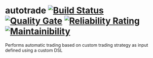 # autotrade [![Build Status](https://travis-ci.org/arun-prasath/autotrade.svg?branch=master)](https://travis-ci.org/arun-prasath/autotrade) [![Quality Gate](https://sonarcloud.io/api/project_badges/measure?project=com.hiccup.autotrade%3Aautotrade&metric=alert_status)](https://sonarcloud.io/api/project_badges/measure?project=com.hiccup.autotrade%3Aautotrade&metric=alert_status) [![Reliability Rating](https://sonarcloud.io/api/project_badges/measure?project=com.hiccup.autotrade%3Aautotrade&metric=reliability_rating)](https://sonarcloud.io/api/project_badges/measure?project=com.hiccup.autotrade%3Aautotrade&metric=reliability_rating) [![Maintainibility](https://sonarcloud.io/api/project_badges/measure?project=com.hiccup.autotrade%3Aautotrade&metric=sqale_rating)](https://sonarcloud.io/api/project_badges/measure?project=com.hiccup.autotrade%3Aautotrade&metric=sqale_rating)

Performs automatic trading based on custom trading strategy as input defined using a custom DSL
